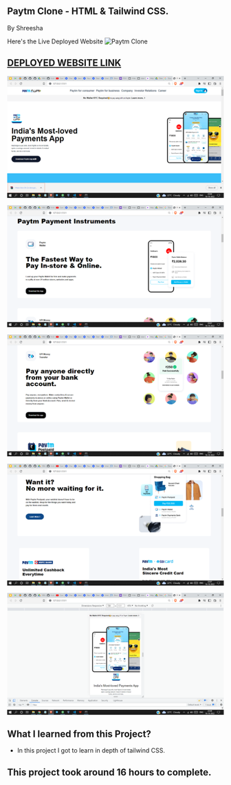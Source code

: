 ## Paytm Clone - HTML & Tailwind CSS.

By Shreesha

Here's the Live Deployed Website ![Paytm Clone](https://img.shields.io/badge/Paytm-Clone-brightgreen)


## [DEPLOYED WEBSITE LINK](https://paytm-clone-tailwindcss-jsbootcamp.netlify.app/)

![Completed Website](./readmeImages/websitesnap.png)

![Completed Website](./readmeImages/websiteSnap2.png)

![Completed Website](./readmeImages/websiteSnap3.png)

![Completed Website](./readmeImages/websiteSnap4.png)

![Completed Website](./readmeImages/websiteSnap5.png)

## What I learned from this Project?

- In this project I got to learn in depth of tailwind CSS.


## This project took around 16 hours to complete.